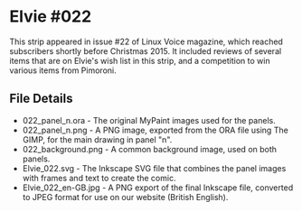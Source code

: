 Elvie #022
==========
This strip appeared in issue #22 of Linux Voice magazine, which reached subscribers shortly before
Christmas 2015. It included reviews of several items that are on Elvie's wish list in this strip,
and a competition to win various items from Pimoroni.


File Details
------------
* 022_panel_n.ora             - The original MyPaint images used for the panels.
* 022_panel_n.png             - A PNG image, exported from the ORA file using The GIMP, for the main drawing in panel "n".
* 022_background.png          - A common background image, used on both panels.
* Elvie_022.svg               - The Inkscape SVG file that combines the panel images with frames and text to create the comic.
* Elvie_022_en-GB.jpg         - A PNG export of the final Inkscape file, converted to JPEG format for use on our website (British English).


